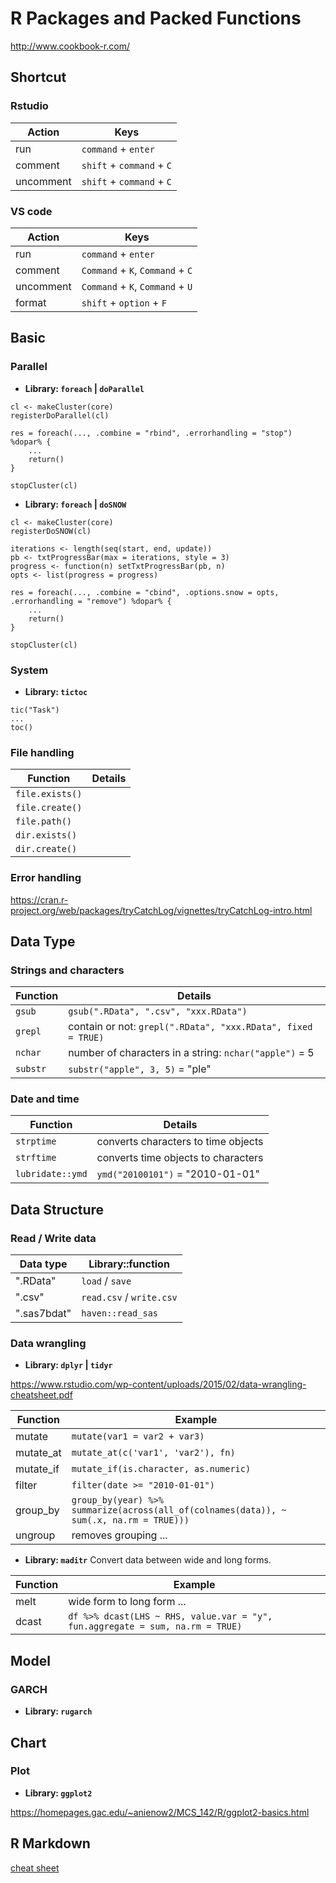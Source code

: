 # R Packages and Packed Functions

http://www.cookbook-r.com/



## Shortcut

### Rstudio

| Action | Keys |
| ---- | ---- |
| run | `command` + `enter` |
| comment | `shift` + `command` + `C` |
| uncomment | `shift` + `command` + `C` |

### VS code
| Action | Keys |
| ---- | ---- |
| run | `command` + `enter` |
| comment | `Command` + `K`, `Command` + `C` |
| uncomment | `Command` + `K`, `Command` + `U` |
| format | `shift` + `option` + `F` |



## Basic
### Parallel
- **Library: `foreach` | `doParallel`**
```
cl <- makeCluster(core)
registerDoParallel(cl)

res = foreach(..., .combine = "rbind", .errorhandling = "stop") %dopar% {
    ...
    return()
}

stopCluster(cl)
```

- **Library: `foreach` | `doSNOW`**
```
cl <- makeCluster(core)
registerDoSNOW(cl)

iterations <- length(seq(start, end, update))
pb <- txtProgressBar(max = iterations, style = 3)
progress <- function(n) setTxtProgressBar(pb, n)
opts <- list(progress = progress)

res = foreach(..., .combine = "cbind", .options.snow = opts, .errorhandling = "remove") %dopar% {
    ...
    return()
}

stopCluster(cl)
```

### System
- **Library: `tictoc`**
```
tic("Task")
...
toc()
```

### File handling
| Function | Details |
| ---- | ---- |
| `file.exists()` |
| `file.create()` |
| `file.path()` |
| `dir.exists()` |
| `dir.create()` |

### Error handling

https://cran.r-project.org/web/packages/tryCatchLog/vignettes/tryCatchLog-intro.html



## Data Type
### Strings and characters
| Function | Details |
| ---- | ---- |
| `gsub` | `gsub(".RData", ".csv", "xxx.RData")` |
| `grepl` | contain or not: `grepl(".RData", "xxx.RData", fixed = TRUE)` |
| `nchar` | number of characters in a string: `nchar("apple")` = 5 |
| `substr` | `substr("apple", 3, 5)` = "ple" |

### Date and time
| Function | Details |
| ---- | ---- |
| `strptime` | converts characters to time objects |
| `strftime` | converts time objects to characters |
| `lubridate::ymd` | `ymd("20100101")` = "2010-01-01" |



## Data Structure
### Read / Write data
| Data type | Library::function |
| ---- | ---- |
| ".RData" | `load` / `save` |
| ".csv" | `read.csv` / `write.csv` |
| ".sas7bdat" | `haven::read_sas` |

### Data wrangling
- **Library: `dplyr` | `tidyr`**

https://www.rstudio.com/wp-content/uploads/2015/02/data-wrangling-cheatsheet.pdf

| Function | Example |
| ---- | ---- |
| mutate | `mutate(var1 = var2 + var3)` |
| mutate_at | `mutate_at(c('var1', 'var2'), fn)` |
| mutate_if | `mutate_if(is.character, as.numeric)` |
| filter | `filter(date >= "2010-01-01")` |
| group_by | `group_by(year) %>% summarize(across(all_of(colnames(data)), ~ sum(.x, na.rm = TRUE)))` |
| ungroup | removes grouping ... |

- **Library: `maditr`**
Convert data between wide and long forms.

| Function | Example |
| ---- | ---- |
| melt | wide form to long form ... |
| dcast | `df %>% dcast(LHS ~ RHS, value.var = "y", fun.aggregate = sum, na.rm = TRUE)` |



## Model
### GARCH
- **Library: `rugarch`**



## Chart
### Plot
- **Library: `ggplot2`**

https://homepages.gac.edu/~anienow2/MCS_142/R/ggplot2-basics.html



## R Markdown

[cheat sheet](https://www.rstudio.com/wp-content/uploads/2015/02/rmarkdown-cheatsheet.pdf)


